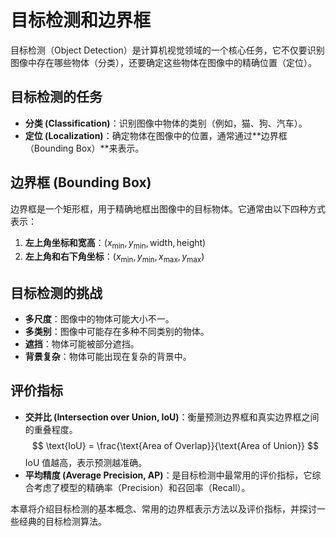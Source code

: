 # 目标检测和边界框

目标检测（Object Detection）是计算机视觉领域的一个核心任务，它不仅要识别图像中存在哪些物体（分类），还要确定这些物体在图像中的精确位置（定位）。

## 目标检测的任务

- **分类 (Classification)**：识别图像中物体的类别（例如，猫、狗、汽车）。
- **定位 (Localization)**：确定物体在图像中的位置，通常通过**边界框（Bounding Box）**来表示。

## 边界框 (Bounding Box)

边界框是一个矩形框，用于精确地框出图像中的目标物体。它通常由以下四种方式表示：

1.  **左上角坐标和宽高**：$(x_{\text{min}}, y_{\text{min}}, \text{width}, \text{height})$
2.  **左上角和右下角坐标**：$(x_{\text{min}}, y_{\text{min}}, x_{\text{max}}, y_{\text{max}})$ 

## 目标检测的挑战

- **多尺度**：图像中的物体可能大小不一。
- **多类别**：图像中可能存在多种不同类别的物体。
- **遮挡**：物体可能被部分遮挡。
- **背景复杂**：物体可能出现在复杂的背景中。

## 评价指标

- **交并比 (Intersection over Union, IoU)**：衡量预测边界框和真实边界框之间的重叠程度。
    $$ \text{IoU} = \frac{\text{Area of Overlap}}{\text{Area of Union}} $$
    IoU 值越高，表示预测越准确。
- **平均精度 (Average Precision, AP)**：是目标检测中最常用的评价指标，它综合考虑了模型的精确率（Precision）和召回率（Recall）。

本章将介绍目标检测的基本概念、常用的边界框表示方法以及评价指标，并探讨一些经典的目标检测算法。
